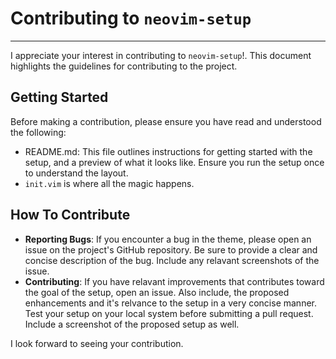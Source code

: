 # Contributing to `neovim-setup`
---
I appreciate your interest in contributing to `neovim-setup`!. This document highlights the guidelines for contributing to the project. 

## Getting Started
Before making a contribution, please ensure you have read and understood the following:
- README.md: This file outlines instructions for getting started with the setup, and a preview of what it looks like. Ensure you run the setup once to understand the layout.
- `init.vim` is where all the magic happens. 

## How To Contribute
- **Reporting Bugs**: If you encounter a bug in the theme, please open an issue on the project's GitHub repository. Be sure to provide a clear and concise description of the bug. Include any relavant screenshots of the issue.
- **Contributing**: If you have relavant improvements that contributes toward the goal of the setup, open an issue. Also include, the proposed enhancements and it's relvance to the setup in a very concise manner. Test your setup on your local system before submitting a pull request. Include a screenshot of the proposed setup as well.

I look forward to seeing your contribution.
